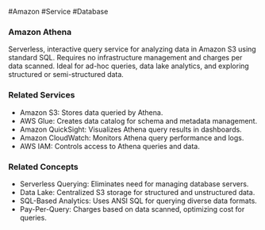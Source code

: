 #Amazon #Service #Database 
### Amazon Athena

Serverless, interactive query service for analyzing data in Amazon S3 using standard SQL. Requires no infrastructure management and charges per data scanned. Ideal for ad-hoc queries, data lake analytics, and exploring structured or semi-structured data.

### Related Services

- Amazon S3: Stores data queried by Athena.
- AWS Glue: Creates data catalog for schema and metadata management.
- Amazon QuickSight: Visualizes Athena query results in dashboards.
- Amazon CloudWatch: Monitors Athena query performance and logs.
- AWS IAM: Controls access to Athena queries and data.

### Related Concepts

- Serverless Querying: Eliminates need for managing database servers.
- Data Lake: Centralized S3 storage for structured and unstructured data.
- SQL-Based Analytics: Uses ANSI SQL for querying diverse data formats.
- Pay-Per-Query: Charges based on data scanned, optimizing cost for queries.
